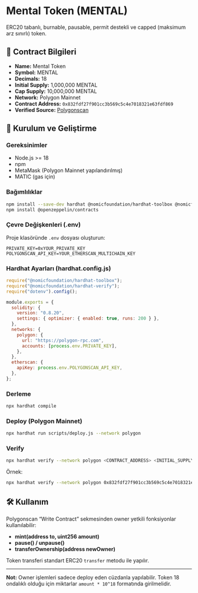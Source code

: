# Mental Token (MENTAL)

ERC20 tabanlı, burnable, pausable, permit destekli ve capped (maksimum arz sınırlı) token.

## 📄 Contract Bilgileri
- **Name:** Mental Token
- **Symbol:** MENTAL
- **Decimals:** 18
- **Initial Supply:** 1,000,000 MENTAL
- **Cap Supply:** 10,000,000 MENTAL
- **Network:** Polygon Mainnet
- **Contract Address:** `0x832fdf27f901cc3b569c5c4e7018321e63fdf869`
- **Verified Source:** [Polygonscan](https://polygonscan.com/address/0x832fdf27f901cc3b569c5c4e7018321e63fdf869#code)

## 🚀 Kurulum ve Geliştirme

### Gereksinimler
- Node.js >= 18
- npm
- MetaMask (Polygon Mainnet yapılandırılmış)
- MATIC (gas için)

### Bağımlılıklar
```bash
npm install --save-dev hardhat @nomicfoundation/hardhat-toolbox @nomicfoundation/hardhat-verify dotenv
npm install @openzeppelin/contracts
```

### Çevre Değişkenleri (.env)
Proje klasöründe `.env` dosyası oluşturun:
```
PRIVATE_KEY=0xYOUR_PRIVATE_KEY
POLYGONSCAN_API_KEY=YOUR_ETHERSCAN_MULTICHAIN_KEY
```

### Hardhat Ayarları (hardhat.config.js)
```js
require("@nomicfoundation/hardhat-toolbox");
require("@nomicfoundation/hardhat-verify");
require("dotenv").config();

module.exports = {
  solidity: {
    version: "0.8.20",
    settings: { optimizer: { enabled: true, runs: 200 } },
  },
  networks: {
    polygon: {
      url: "https://polygon-rpc.com",
      accounts: [process.env.PRIVATE_KEY],
    },
  },
  etherscan: {
    apiKey: process.env.POLYGONSCAN_API_KEY,
  },
};
```

### Derleme
```bash
npx hardhat compile
```

### Deploy (Polygon Mainnet)
```bash
npx hardhat run scripts/deploy.js --network polygon
```

### Verify
```bash
npx hardhat verify --network polygon <CONTRACT_ADDRESS> <INITIAL_SUPPLY_WEI> <CAP_SUPPLY_WEI>
```

Örnek:
```bash
npx hardhat verify --network polygon 0x832fdf27f901cc3b569c5c4e7018321e63fdf869 1000000000000000000000000 10000000000000000000000000
```

## 🛠 Kullanım
Polygonscan “Write Contract” sekmesinden owner yetkili fonksiyonlar kullanılabilir:
- **mint(address to, uint256 amount)**
- **pause() / unpause()**
- **transferOwnership(address newOwner)**

Token transferi standart ERC20 `transfer` metodu ile yapılır.

---

**Not:** Owner işlemleri sadece deploy eden cüzdanla yapılabilir. 
Token 18 ondalıklı olduğu için miktarlar `amount * 10^18` formatında girilmelidir.
